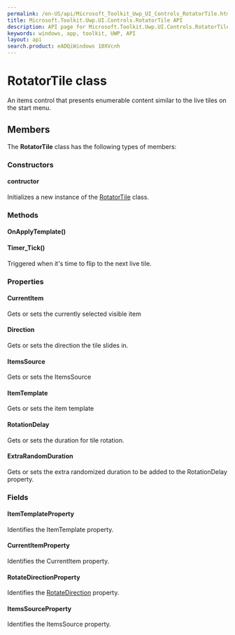 ```yaml
---
permalink: /en-US/api/Microsoft_Toolkit_Uwp_UI_Controls_RotatorTile.htm
title: Microsoft.Toolkit.Uwp.UI.Controls.RotatorTile API 
description: API page for Microsoft.Toolkit.Uwp.UI.Controls.RotatorTile
keywords: windows, app, toolkit, UWP, API
layout: api
search.product: eADQiWindows 10XVcnh
---
```



# RotatorTile class

An items control that presents enumerable content similar to the live tiles on the start menu.

## Members

The **RotatorTile** class has the following types of members:

### Constructors

#### contructor

Initializes a new instance of the [RotatorTile](Microsoft_Toolkit_Uwp_UI_Controls_RotatorTile.htm) class.



### Methods

#### OnApplyTemplate()





#### Timer_Tick()

Triggered when it's time to flip to the next live tile.



### Properties

#### CurrentItem

Gets or sets the currently selected visible item



#### Direction

Gets or sets the direction the tile slides in.



#### ItemsSource

Gets or sets the ItemsSource



#### ItemTemplate

Gets or sets the item template

#### RotationDelay

Gets or sets the duration for tile rotation.



#### ExtraRandomDuration

Gets or sets the extra randomized duration to be added to the RotationDelay property.





### Fields

#### ItemTemplateProperty

Identifies the ItemTemplate property.



#### CurrentItemProperty

Identifies the CurrentItem property.



#### RotateDirectionProperty

Identifies the [RotateDirection](Microsoft_Toolkit_Uwp_UI_Controls_RotatorTile_RotateDirection.htm) property.



#### ItemsSourceProperty

Identifies the ItemsSource property.


